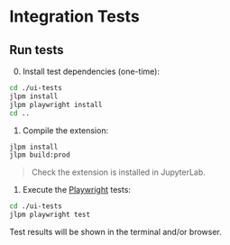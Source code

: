 # Integration Tests

## Run tests

0. Install test dependencies (one-time):
   
```sh
cd ./ui-tests
jlpm install
jlpm playwright install
cd ..
```

1. Compile the extension:

```sh
jlpm install
jlpm build:prod
```

> Check the extension is installed in JupyterLab.

1. Execute the [Playwright](https://playwright.dev/docs/intro) tests:

```sh
cd ./ui-tests
jlpm playwright test
```

Test results will be shown in the terminal and/or browser.